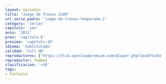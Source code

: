 ```yaml
---
layout: episodio
title: "Juego de Tronos 2x09"
url_serie_padre: 'juego-de-tronos-temporada-2'
category: 'series'
capitulo: 'yes'
anio: '2011'
prev: 'capitulo-8'
proximo: 'capitulo-10'
idioma: 'Subtitulado'
calidad: 'Full HD'
reproductores: ["https://hls4.openloadpremium.com/player.php?id=bFVzdnFtbTRVZFI2TjFYc0dKMkJ6cFJPblo5WlE5RzdWOWxWeUtZZFc4eE1kaWxhMVdZaGJRK21HaWtCa244WllickVISnFDakJuZjFUZDNTTzg0QkE9PQ&sub=https://sub.cuevana2.io/vtt-sub/sub7/Game.Of.Thrones.S02E09.vtt"]
reproductor: fembed
clasificacion: '+10'
tags:
- Fantasia
---
```












